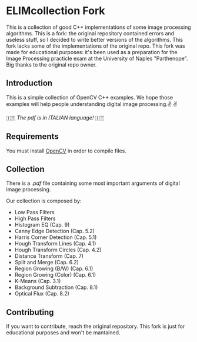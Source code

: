 # ELIMcollection Fork
This is a collection of good C++ implementations of some image processing algorithms. This is a fork: the original repository contained errors and useless stuff, so I decided to write better versions of the algorithms. This fork lacks some of the implementations of the original repo. This fork was made for educational purposes: it's been used as a preparation for the Image Processing practicle exam at the University of Naples "Parthenope". Big thanks to the original repo owner.

## Introduction
This is a simple collection of OpenCV C++ examples.
We hope those examples will help people understanding digital image processing.:v: :v:

:it: *The pdf is in ITALIAN language!* :it:

## Requirements
You must install [OpenCV](https://docs.opencv.org/master/d9/df8/tutorial_root.html) in order to compile files.

## Collection
There is a *.pdf* file containing some most important arguments of digital image processing.

Our collection is composed by:

- Low Pass Filters 
- High Pass Filters
- Histogram EQ (Cap. 9)
- Canny Edge Detection (Cap. 5.2)
- Harris Corner Detection (Cap. 5.1)
- Hough Transform Lines (Cap. 4.1)
- Hough Transform Circles (Cap. 4.2)
- Distance Transform (Cap. 7)
- Split and Merge (Cap. 6.2)
- Region Growing (B/W) (Cap. 6.1)
- Region Growing (Color) (Cap. 6.1)
- K-Means (Cap. 3.1)
- Background Subtraction (Cap. 8.1)
- Optical Flux (Cap. 8.2)

## Contributing
If you want to contribute, reach the original repository. This fork is just for educational purposes and won't be mantained.
